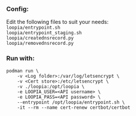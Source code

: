 ### Config:

Edit the following files to suit your needs:  
`loopia/entrypoint.sh`  
`loopia/entrypoint_staging.sh`  
`loopia/creatednsrecord.py`  
`loopia/removednsrecord.py`  

### Run with:
```
podman run \
	-v <Log folder>:/var/log/letsencrypt \
	-v <Cert store>:/etc/letsencrypt \
	-v ./loopia:/opt/loopia \
	-e LOOPIA_USER=<API username> \
	-e LOOPIA_PASS=<API password> \
	--entrypoint /opt/loopia/entrypoint.sh \
	-it --rm --name cert-renew certbot/certbot
```


